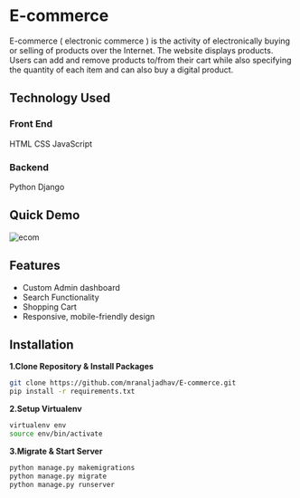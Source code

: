 # E-commerce

E-commerce ( electronic commerce ) is the activity of electronically buying or selling of products over the Internet. The website displays products. Users can add and remove products to/from their cart while also specifying the quantity of each item and can also buy a digital product.

## Technology Used

### Front End 

HTML
CSS 
JavaScript 

### Backend 

Python 
Django

## Quick Demo

![ecom](https://media.giphy.com/media/udos909LXwOyNgc2Fa/giphy.gif)


## Features 

- Custom Admin dashboard
- Search Functionality
- Shopping Cart
- Responsive, mobile-friendly design

## Installation

**1.Clone Repository & Install Packages**
```sh
git clone https://github.com/mranaljadhav/E-commerce.git
pip install -r requirements.txt
```
**2.Setup Virtualenv**
```sh
virtualenv env
source env/bin/activate
```
**3.Migrate & Start Server**
```sh
python manage.py makemigrations
python manage.py migrate
python manage.py runserver
```
